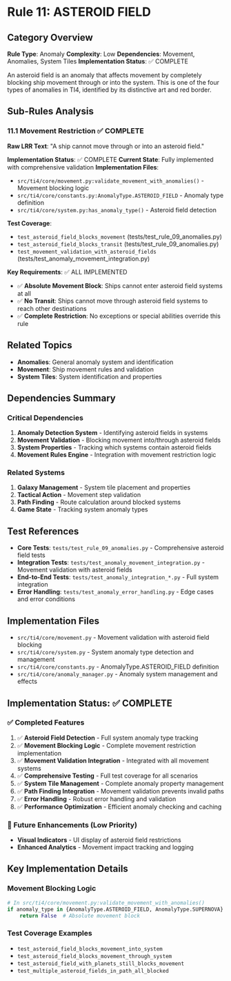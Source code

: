 # Rule 11: ASTEROID FIELD

## Category Overview
**Rule Type**: Anomaly
**Complexity**: Low
**Dependencies**: Movement, Anomalies, System Tiles
**Implementation Status**: ✅ COMPLETE

An asteroid field is an anomaly that affects movement by completely blocking ship movement through or into the system. This is one of the four types of anomalies in TI4, identified by its distinctive art and red border.

## Sub-Rules Analysis

### 11.1 Movement Restriction ✅ COMPLETE
**Raw LRR Text**: "A ship cannot move through or into an asteroid field."

**Implementation Status**: ✅ COMPLETE
**Current State**: Fully implemented with comprehensive validation
**Implementation Files**:
- `src/ti4/core/movement.py:validate_movement_with_anomalies()` - Movement blocking logic
- `src/ti4/core/constants.py:AnomalyType.ASTEROID_FIELD` - Anomaly type definition
- `src/ti4/core/system.py:has_anomaly_type()` - Asteroid field detection

**Test Coverage**:
- `test_asteroid_field_blocks_movement` (tests/test_rule_09_anomalies.py)
- `test_asteroid_field_blocks_transit` (tests/test_rule_09_anomalies.py)
- `test_movement_validation_with_asteroid_fields` (tests/test_anomaly_movement_integration.py)

**Key Requirements**: ✅ ALL IMPLEMENTED
- ✅ **Absolute Movement Block**: Ships cannot enter asteroid field systems at all
- ✅ **No Transit**: Ships cannot move through asteroid field systems to reach other destinations
- ✅ **Complete Restriction**: No exceptions or special abilities override this rule

## Related Topics
- **Anomalies**: General anomaly system and identification
- **Movement**: Ship movement rules and validation
- **System Tiles**: System identification and properties

## Dependencies Summary

### Critical Dependencies
1. **Anomaly Detection System** - Identifying asteroid fields in systems
2. **Movement Validation** - Blocking movement into/through asteroid fields
3. **System Properties** - Tracking which systems contain asteroid fields
4. **Movement Rules Engine** - Integration with movement restriction logic

### Related Systems
1. **Galaxy Management** - System tile placement and properties
2. **Tactical Action** - Movement step validation
3. **Path Finding** - Route calculation around blocked systems
4. **Game State** - Tracking system anomaly types

## Test References
- **Core Tests**: `tests/test_rule_09_anomalies.py` - Comprehensive asteroid field tests
- **Integration Tests**: `tests/test_anomaly_movement_integration.py` - Movement validation with asteroid fields
- **End-to-End Tests**: `tests/test_anomaly_integration_*.py` - Full system integration
- **Error Handling**: `tests/test_anomaly_error_handling.py` - Edge cases and error conditions

## Implementation Files
- `src/ti4/core/movement.py` - Movement validation with asteroid field blocking
- `src/ti4/core/system.py` - System anomaly type detection and management
- `src/ti4/core/constants.py` - AnomalyType.ASTEROID_FIELD definition
- `src/ti4/core/anomaly_manager.py` - Anomaly system management and effects

## Implementation Status: ✅ COMPLETE

### ✅ Completed Features
1. ✅ **Asteroid Field Detection** - Full system anomaly type tracking
2. ✅ **Movement Blocking Logic** - Complete movement restriction implementation
3. ✅ **Movement Validation Integration** - Integrated with all movement systems
4. ✅ **Comprehensive Testing** - Full test coverage for all scenarios
5. ✅ **System Tile Management** - Complete anomaly property management
6. ✅ **Path Finding Integration** - Movement validation prevents invalid paths
7. ✅ **Error Handling** - Robust error handling and validation
8. ✅ **Performance Optimization** - Efficient anomaly checking and caching

### 🔄 Future Enhancements (Low Priority)
- **Visual Indicators** - UI display of asteroid field restrictions
- **Enhanced Analytics** - Movement impact tracking and logging

## Key Implementation Details

### Movement Blocking Logic
```python
# In src/ti4/core/movement.py:validate_movement_with_anomalies()
if anomaly_type in {AnomalyType.ASTEROID_FIELD, AnomalyType.SUPERNOVA}:
    return False  # Absolute movement block
```

### Test Coverage Examples
- `test_asteroid_field_blocks_movement_into_system`
- `test_asteroid_field_blocks_movement_through_system`
- `test_asteroid_field_with_planets_still_blocks_movement`
- `test_multiple_asteroid_fields_in_path_all_blocked`
